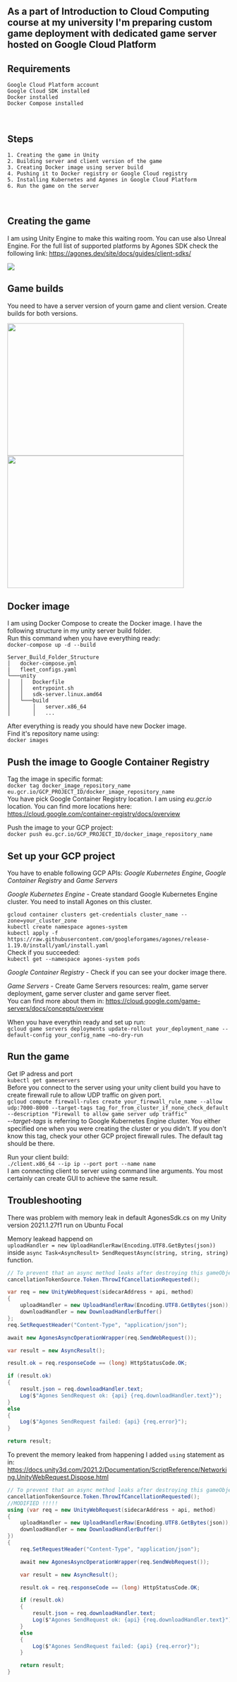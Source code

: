 ## As a part of Introduction to Cloud Computing course at my university I'm preparing custom game deployment with dedicated game server hosted on Google Cloud Platform


## Requirements
    Google Cloud Platform account
    Google Cloud SDK installed
    Docker installed
    Docker Compose installed
<br/>

## Steps
    1. Creating the game in Unity
    2. Building server and client version of the game
    3. Creating Docker image using server build
    4. Pushing it to Docker registry or Google Cloud registry
    5. Installing Kubernetes and Agones in Google Cloud Platform
    6. Run the game on the server
<br/>

## Creating the game
I am using Unity Engine to make this waiting room. You can use also Unreal Engine. For the full list of supported platforms by Agones SDK check the following link: https://agones.dev/site/docs/guides/client-sdks/

<img src="https://i.imgur.com/WHRaFlt.png"/>

## Game builds
You need to have a server version of yourn game and client version. Create builds
for both versions.

<p>
    <img src="https://i.imgur.com/9UQGIK6.png" width="400" height="300" />
    <img src="https://i.imgur.com/IEgegAG.png" width="400" height="300" />
</p>

## Docker image
I am using Docker Compose to create the Docker image. I have the following structure in my unity server build folder. <br/>
Run this command when you have everything ready: <br/>
`docker-compose up -d --build`
```
Server_Build_Folder_Structure
│   docker-compose.yml
|   fleet_configs.yaml
└───unity
│   │   Dockerfile
│   │   entrypoint.sh
│   │   sdk-server.linux.amd64
│   └───build
│       │   server.x86_64
│       │   ...
```
After everything is ready you should have new Docker image.<br/>
Find it's repository name using: <br/>
`docker images`

## Push the image to Google Container Registry
Tag the image in specific format: <br/>
`docker tag docker_image_repository_name eu.gcr.io/GCP_PROJECT_ID/docker_image_repository_name` <br/>
You have pick Google Container Registry location. I am using *eu.gcr.io* location. You can find more locations here:<br/>
https://cloud.google.com/container-registry/docs/overview <br/>

Push the image to your GCP project:<br/>
`docker push eu.gcr.io/GCP_PROJECT_ID/docker_image_repository_name`

## Set up your GCP project
You have to enable following GCP APIs: *Google Kubernetes Engine*, *Google Container Registry* and *Game Servers*

*Google Kubernetes Engine* - Create standard Google Kubernetes Engine cluster. You need to install Agones on this cluster. <br/>

`gcloud container clusters get-credentials cluster_name --zone=your_cluster_zone` <br/>
`kubectl create namespace agones-system` <br/>
`kubectl apply -f https://raw.githubusercontent.com/googleforgames/agones/release-1.19.0/install/yaml/install.yaml` <br/>
Check if you succeeded: <br/>
`kubectl get --namespace agones-system pods`

*Google Container Registry* - Check if you can see your docker image there.

*Game Servers* - Create Game Servers resources: realm, game server deployment, game server cluster and game server fleet. <br/>
You can find more about them in: https://cloud.google.com/game-servers/docs/concepts/overview <br/>

When you have everythin ready and set up run: <br/>
`gcloud game servers deployments update-rollout your_deployment_name --default-config your_config_name –no-dry-run`


## Run the game
Get IP adress and port <br/>
`kubectl get gameservers` <br/>
Before you connect to the server using your unity client build you have to
create firewall rule to allow UDP traffic on given port. <br/>
`gcloud compute firewall-rules create your_firewall_rule_name --allow udp:7000-8000 --target-tags tag_for_from_cluster_if_none_check_default --description "Firewall to allow game server udp traffic"` <br/>
*--target-tags* is referring to Google Kubernetes Engine cluster. You either specified one when you were creating the cluster or you didn't. If you don't know this tag, check your other GCP project firewall rules. The default tag should be there.

Run your client build: <br/>
`./client.x86_64 --ip ip --port port --name name` <br/>
I am connecting client to server using command line arguments. You most certainly can create GUI to achieve the same result.

## Troubleshooting

There was problem with memory leak in default AgonesSdk.cs on my Unity version 2021.1.27f1 run on Ubuntu Focal
 
Memory leakead happend on <br/>
```uploadHandler = new UploadHandlerRaw(Encoding.UTF8.GetBytes(json))```<br/>
inside ```async Task<AsyncResult> SendRequestAsync(string, string, string)``` function.
```csharp
// To prevent that an async method leaks after destroying this gameObject.
cancellationTokenSource.Token.ThrowIfCancellationRequested();

var req = new UnityWebRequest(sidecarAddress + api, method)
{
    uploadHandler = new UploadHandlerRaw(Encoding.UTF8.GetBytes(json)),
    downloadHandler = new DownloadHandlerBuffer()
};
req.SetRequestHeader("Content-Type", "application/json");

await new AgonesAsyncOperationWrapper(req.SendWebRequest());

var result = new AsyncResult();

result.ok = req.responseCode == (long) HttpStatusCode.OK;

if (result.ok)
{
    result.json = req.downloadHandler.text;
    Log($"Agones SendRequest ok: {api} {req.downloadHandler.text}");
}
else
{
    Log($"Agones SendRequest failed: {api} {req.error}");
}

return result;
```
To prevent the memory leaked from happening I added ``` using ``` statement as in: <br/>
<https://docs.unity3d.com/2021.2/Documentation/ScriptReference/Networking.UnityWebRequest.Dispose.html>

```csharp
// To prevent that an async method leaks after destroying this gameObject.
cancellationTokenSource.Token.ThrowIfCancellationRequested();
//MODIFIED !!!!!
using (var req = new UnityWebRequest(sidecarAddress + api, method)
{
    uploadHandler = new UploadHandlerRaw(Encoding.UTF8.GetBytes(json)),
    downloadHandler = new DownloadHandlerBuffer()
})
{
    req.SetRequestHeader("Content-Type", "application/json");

    await new AgonesAsyncOperationWrapper(req.SendWebRequest());

    var result = new AsyncResult();

    result.ok = req.responseCode == (long) HttpStatusCode.OK;

    if (result.ok)
    {
        result.json = req.downloadHandler.text;
        Log($"Agones SendRequest ok: {api} {req.downloadHandler.text}");
    }
    else
    {
        Log($"Agones SendRequest failed: {api} {req.error}");
    }

    return result;
}
```